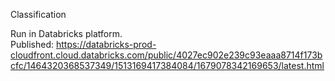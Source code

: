 Classification

Run in Databricks platform. <br>
Published:
https://databricks-prod-cloudfront.cloud.databricks.com/public/4027ec902e239c93eaaa8714f173bcfc/1464320368537349/1513169417384084/1679078342169653/latest.html
